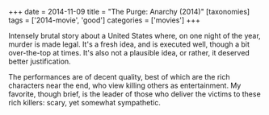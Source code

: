 +++
date = 2014-11-09
title = "The Purge: Anarchy (2014)"
[taxonomies]
tags = ['2014-movie', 'good']
categories = ['movies']
+++

Intensely brutal story about a United States where, on one night of the
year, murder is made legal. It's a fresh idea, and is executed well,
though a bit over-the-top at times. It's also not a plausible idea, or
rather, it deserved better justification.

The performances are of decent quality, best of which are the rich
characters near the end, who view killing others as entertainment. My
favorite, though brief, is the leader of those who deliver the victims
to these rich killers: scary, yet somewhat sympathetic.
